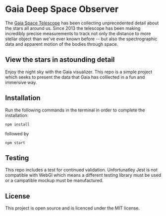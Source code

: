 # Gaia Deep Space Observer
The [Gaia Space Telescope](https://astrobiology.nasa.gov/missions/gaia-space-observatory/) has been collecting unprecedented detail about the stars all around us. Since 2013 the telescope has been making incredibly precise measurements to track not only the distance to more stellar object than we've ever known before -- but also the spectrographic data and apparent motion of the bodies through space.

## View the stars in astounding detail
Enjoy the night sky with the Gaia visualizer. This repo is a simple project which seeks to present the data that Gaia has colllected in a fun and immersive way.

## Installation

Run the following commands in the terminal in order to complete the installation:

`npm install` 

followed by 

`npm start`

## Testing
This repo includes a test for continued validation. Unfortunatley Jest is not compatible with WebGl which means a different testing library must be used or a campatible mockup must be manufactured.

## License
This project is open source and is licenced under the MIT license.
